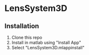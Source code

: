 # LensSystem3D

## Installation 
1. Clone this repo
2. Install in matlab using "Install App"
3. Select "LensSystem3D.mlappinstall"
